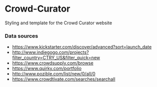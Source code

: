 Crowd-Curator
=============

Styling and template for the Crowd Curator website

### Data sources
- https://www.kickstarter.com/discover/advanced?sort=launch_date
- http://www.indiegogo.com/projects?filter_country=CTRY_US&filter_quick=new
- https://www.crowdsupply.com/browse
- https://www.quirky.com/portfolio
- http://www.pozible.com/list/new/0/all/0
- https://www.crowdtivate.com/searches/searchall
